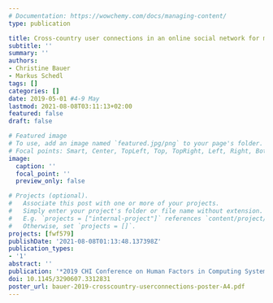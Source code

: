 ```yaml
---
# Documentation: https://wowchemy.com/docs/managing-content/
type: publication

title: Cross-country user connections in an online social network for music
subtitle: ''
summary: ''
authors:
- Christine Bauer
- Markus Schedl
tags: []
categories: []
date: 2019-05-01 #4-9 May
lastmod: 2021-08-08T03:11:13+02:00
featured: false
draft: false

# Featured image
# To use, add an image named `featured.jpg/png` to your page's folder.
# Focal points: Smart, Center, TopLeft, Top, TopRight, Left, Right, BottomLeft, Bottom, BottomRight.
image:
  caption: ''
  focal_point: ''
  preview_only: false

# Projects (optional).
#   Associate this post with one or more of your projects.
#   Simply enter your project's folder or file name without extension.
#   E.g. `projects = ["internal-project"]` references `content/project/deep-learning/index.md`.
#   Otherwise, set `projects = []`.
projects: [fwf579]
publishDate: '2021-08-08T01:13:48.137398Z'
publication_types:
- '1'
abstract: ''
publication: '*2019 CHI Conference on Human Factors in Computing Systems*'
doi: 10.1145/3290607.3312831
poster_url: bauer-2019-crosscountry-userconnections-poster-A4.pdf
---
```

